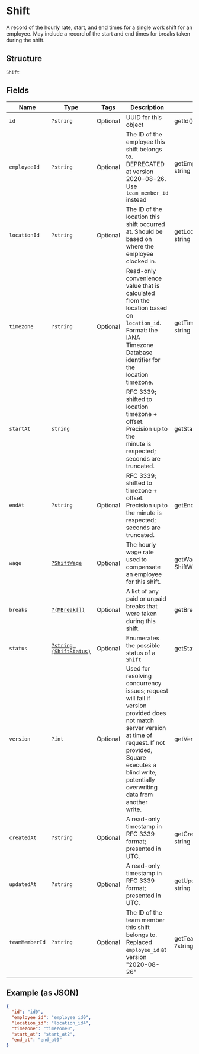 
# Shift

A record of the hourly rate, start, and end times for a single work shift
for an employee. May include a record of the start and end times for breaks
taken during the shift.

## Structure

`Shift`

## Fields

| Name | Type | Tags | Description | Getter | Setter |
|  --- | --- | --- | --- | --- | --- |
| `id` | `?string` | Optional | UUID for this object | getId(): ?string | setId(?string id): void |
| `employeeId` | `?string` | Optional | The ID of the employee this shift belongs to. DEPRECATED at version 2020-08-26. Use `team_member_id` instead | getEmployeeId(): ?string | setEmployeeId(?string employeeId): void |
| `locationId` | `?string` | Optional | The ID of the location this shift occurred at. Should be based on<br>where the employee clocked in. | getLocationId(): ?string | setLocationId(?string locationId): void |
| `timezone` | `?string` | Optional | Read-only convenience value that is calculated from the location based<br>on `location_id`. Format: the IANA Timezone Database identifier for the<br>location timezone. | getTimezone(): ?string | setTimezone(?string timezone): void |
| `startAt` | `string` |  | RFC 3339; shifted to location timezone + offset. Precision up to the<br>minute is respected; seconds are truncated. | getStartAt(): string | setStartAt(string startAt): void |
| `endAt` | `?string` | Optional | RFC 3339; shifted to timezone + offset. Precision up to the minute is<br>respected; seconds are truncated. | getEndAt(): ?string | setEndAt(?string endAt): void |
| `wage` | [`?ShiftWage`](/doc/models/shift-wage.md) | Optional | The hourly wage rate used to compensate an employee for this shift. | getWage(): ?ShiftWage | setWage(?ShiftWage wage): void |
| `breaks` | [`?(MBreak[])`](/doc/models/m-break.md) | Optional | A list of any paid or unpaid breaks that were taken during this shift. | getBreaks(): ?array | setBreaks(?array breaks): void |
| `status` | [`?string (ShiftStatus)`](/doc/models/shift-status.md) | Optional | Enumerates the possible status of a `Shift` | getStatus(): ?string | setStatus(?string status): void |
| `version` | `?int` | Optional | Used for resolving concurrency issues; request will fail if version<br>provided does not match server version at time of request. If not provided,<br>Square executes a blind write; potentially overwriting data from another<br>write. | getVersion(): ?int | setVersion(?int version): void |
| `createdAt` | `?string` | Optional | A read-only timestamp in RFC 3339 format; presented in UTC. | getCreatedAt(): ?string | setCreatedAt(?string createdAt): void |
| `updatedAt` | `?string` | Optional | A read-only timestamp in RFC 3339 format; presented in UTC. | getUpdatedAt(): ?string | setUpdatedAt(?string updatedAt): void |
| `teamMemberId` | `?string` | Optional | The ID of the team member this shift belongs to. Replaced `employee_id` at version "2020-08-26" | getTeamMemberId(): ?string | setTeamMemberId(?string teamMemberId): void |

## Example (as JSON)

```json
{
  "id": "id0",
  "employee_id": "employee_id0",
  "location_id": "location_id4",
  "timezone": "timezone0",
  "start_at": "start_at2",
  "end_at": "end_at0"
}
```

